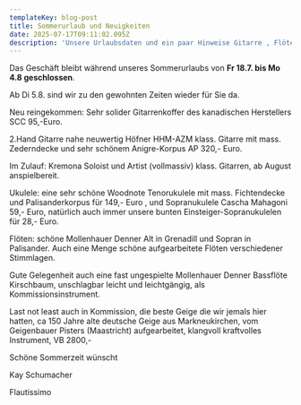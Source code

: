 ```yaml
---
templateKey: blog-post
title: Sommerurlaub und Neuigkeiten
date: 2025-07-17T09:11:02.095Z
description: 'Unsere Urlaubsdaten und ein paar Hinweise Gitarre , Flöte, Ukulele , Geige.'
---
```

Das Geschäft bleibt während unseres Sommerurlaubs von **Fr 18.7. bis Mo 4.8 geschlossen**. 

Ab Di 5.8. sind wir zu den gewohnten Zeiten wieder für Sie da. 

Neu reingekommen: Sehr solider Gitarrenkoffer des kanadischen Herstellers SCC 95,-Euro.

2.Hand Gitarre nahe neuwertig Höfner HHM-AZM klass. Gitarre mit mass. Zederndecke und sehr schönem Anigre-Korpus AP 320,- Euro. 

Im Zulauf: Kremona Soloist  und Artist (vollmassiv) klass. Gitarren, ab August anspielbereit.

Ukulele: eine sehr schöne Woodnote Tenorukulele mit mass. Fichtendecke und Palisanderkorpus für 149,- Euro , und Sopranukulele Cascha Mahagoni 59,- Euro, natürlich auch immer unsere bunten Einsteiger-Sopranukulelen für 28,- Euro. 

Flöten: schöne Mollenhauer Denner Alt in Grenadill und Sopran in Palisander. Auch eine Menge schöne aufgearbeitete Flöten verschiedener Stimmlagen. 

Gute Gelegenheit auch eine fast ungespielte Mollenhauer Denner Bassflöte Kirschbaum, unschlagbar leicht und leichtgängig, als Kommissionsinstrument.

Last not least auch in Kommission, die beste Geige die wir jemals hier hatten, ca 150 Jahre alte deutsche Geige aus Markneukirchen, vom Geigenbauer Pisters (Maastricht) aufgearbeitet, klangvoll kraftvolles Instrument, VB 2800,-

Schöne Sommerzeit wünscht

Kay Schumacher

Flautissimo
